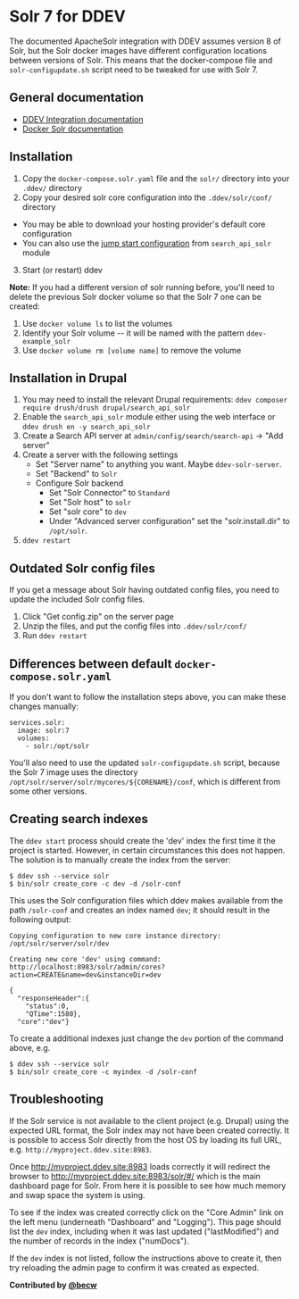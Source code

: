 # Solr 7 for DDEV

The documented ApacheSolr integration with DDEV assumes version 8 of Solr, but the Solr docker images have different configuration locations between versions of Solr. This means that the docker-compose file and `solr-configupdate.sh` script need to be tweaked for use with Solr 7.

## General documentation

* [DDEV Integration documentation](https://ddev.readthedocs.io/en/stable/users/extend/additional-services/#apache-solr)
* [Docker Solr documentation](https://hub.docker.com/_/solr/)

## Installation

1. Copy the `docker-compose.solr.yaml` file and the `solr/` directory into your `.ddev/` directory
2. Copy your desired solr core configuration into the `.ddev/solr/conf/` directory
  * You may be able to download your hosting provider's default core configuration
  * You can also use the [jump start configuration](https://git.drupalcode.org/project/search_api_solr/-/tree/4.x/jump-start/solr7/config-set) from `search_api_solr` module
3. Start (or restart) ddev

**Note:** If you had a different version of solr running before, you'll need to delete the previous Solr docker volume so that the Solr 7 one can be created:

1. Use `docker volume ls` to list the volumes
2. Identify your Solr volume -- it will be named with the pattern `ddev-example_solr`
3. Use `docker volume rm [volume name]` to remove the volume

## Installation in Drupal

1. You may need to install the relevant Drupal requirements: `ddev composer require drush/drush drupal/search_api_solr`
2. Enable the `search_api_solr` module either using the web interface or `ddev drush en -y search_api_solr`
3. Create a Search API server at `admin/config/search/search-api` -> "Add server"
4. Create a server with the following settings
    * Set "Server name" to anything you want. Maybe `ddev-solr-server`.
    * Set "Backend" to `Solr`
    * Configure Solr backend
        * Set "Solr Connector" to `Standard`
        * Set "Solr host" to `solr`
        * Set "solr core" to `dev`
        * Under "Advanced server configuration" set the "solr.install.dir" to `/opt/solr`.
5. `ddev restart`

## Outdated Solr config files

If you get a message about Solr having outdated config files, you need to update the included Solr config files.

1. Click "Get config.zip" on the server page
2. Unzip the files, and put the config files into `.ddev/solr/conf/`
3. Run `ddev restart`

## Differences between default `docker-compose.solr.yaml`

If you don't want to follow the installation steps above, you can make these changes manually:

```
services.solr:
  image: solr:7
  volumes:
    - solr:/opt/solr
```

You'll also need to use the updated `solr-configupdate.sh` script, because the Solr 7 image uses the directory `/opt/solr/server/solr/mycores/${CORENAME}/conf`, which is different from some other versions.

## Creating search indexes

The `ddev start` process should create the 'dev' index the first time it the
project is started. However, in certain circumstances this does not happen.
The solution is to manually create the index from the server:

    $ ddev ssh --service solr
    $ bin/solr create_core -c dev -d /solr-conf

This uses the Solr configuration files which ddev makes available from the path `/solr-conf` and creates an index named `dev`; it should result in the following output:

    Copying configuration to new core instance directory:
    /opt/solr/server/solr/dev
    
    Creating new core 'dev' using command:
    http://localhost:8983/solr/admin/cores?action=CREATE&name=dev&instanceDir=dev
    
    {
      "responseHeader":{
        "status":0,
        "QTime":1580},
      "core":"dev"}

To create a additional indexes just change the `dev` portion of the command
above, e.g.

    $ ddev ssh --service solr
    $ bin/solr create_core -c myindex -d /solr-conf

## Troubleshooting

If the Solr service is not available to the client project (e.g. Drupal) using
the expected URL format, the Solr index may not have been created correctly. It
is possible to access Solr directly from the host OS by loading its full URL,
e.g. `http://myproject.ddev.site:8983`.

Once http://myproject.ddev.site:8983 loads
correctly it will redirect the browser to
http://myproject.ddev.site:8983/solr/#/ which is the main dashboard page for
Solr. From here it is possible to see how much memory and swap space the system
is using.

To see if the index was created correctly click on the "Core Admin" link on the
left menu (underneath "Dashboard" and "Logging"). This page should list the
`dev` index, including when it was last updated ("lastModified") and the number
of records in the index ("numDocs").

If the `dev` index is not listed, follow the instructions above to create it,
then try reloading the admin page to confirm it was created as expected.

**Contributed by [@becw](https://github.com/becw)**
